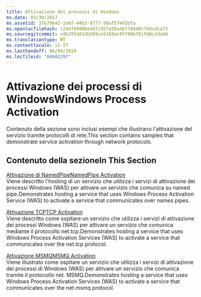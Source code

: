```yaml
---
title: Attivazione dei processi di Windows
ms.date: 03/30/2017
ms.assetid: 37b79642-1e6f-44b3-9777-98af57443bfa
ms.openlocfilehash: c24ef6098be447c957a58a4b7f8440c78dcdca73
ms.sourcegitcommit: cdb295dd1db589ce5169ac9ff096f01fd0c2da9d
ms.translationtype: MT
ms.contentlocale: it-IT
ms.lasthandoff: 06/09/2020
ms.locfileid: "84602297"
---
```

# <a name="windows-process-activation"></a><span data-ttu-id="10c2f-102">Attivazione dei processi di Windows</span><span class="sxs-lookup"><span data-stu-id="10c2f-102">Windows Process Activation</span></span>
<span data-ttu-id="10c2f-103">Contenuto della sezione sono inclusi esempi che illustrano l'attivazione del servizio tramite protocolli di rete.</span><span class="sxs-lookup"><span data-stu-id="10c2f-103">This section contains samples that demonstrate service activation through network protocols.</span></span>  
  
## <a name="in-this-section"></a><span data-ttu-id="10c2f-104">Contenuto della sezione</span><span class="sxs-lookup"><span data-stu-id="10c2f-104">In This Section</span></span>  
 [<span data-ttu-id="10c2f-105">Attivazione di NamedPipe</span><span class="sxs-lookup"><span data-stu-id="10c2f-105">NamedPipe Activation</span></span>](namedpipe-activation.md)  
 <span data-ttu-id="10c2f-106">Viene descritto l'hosting di un servizio che utilizza i servizi di attivazione dei processi Windows (WAS) per attivare un servizio che comunica su named pipe.</span><span class="sxs-lookup"><span data-stu-id="10c2f-106">Demonstrates hosting a service that uses Windows Process Activation Service (WAS) to activate a service that communicates over names pipes.</span></span>  
  
 [<span data-ttu-id="10c2f-107">Attivazione TCP</span><span class="sxs-lookup"><span data-stu-id="10c2f-107">TCP Activation</span></span>](tcp-activation.md)  
 <span data-ttu-id="10c2f-108">Viene descritto come ospitare un servizio che utilizza i servizi di attivazione dei processi Windows (WAS) per attivare un servizio che comunica mediante il protocollo net.tcp.</span><span class="sxs-lookup"><span data-stu-id="10c2f-108">Demonstrates hosting a service that uses Windows Process Activation Services (WAS) to activate a service that communicates over the net.tcp protocol.</span></span>

 [<span data-ttu-id="10c2f-109">Attivazione MSMQ</span><span class="sxs-lookup"><span data-stu-id="10c2f-109">MSMQ Activation</span></span>](msmq-activation.md)  
 <span data-ttu-id="10c2f-110">Viene illustrato come ospitare un servizio che utilizza i servizi di attivazione dei processi di Windows (WAS) per attivare un servizio che comunica tramite il protocollo net. MSMQ.</span><span class="sxs-lookup"><span data-stu-id="10c2f-110">Demonstrates hosting a service that uses Windows Process Activation Services (WAS) to activate a service that communicates over the net.msmq protocol.</span></span>
